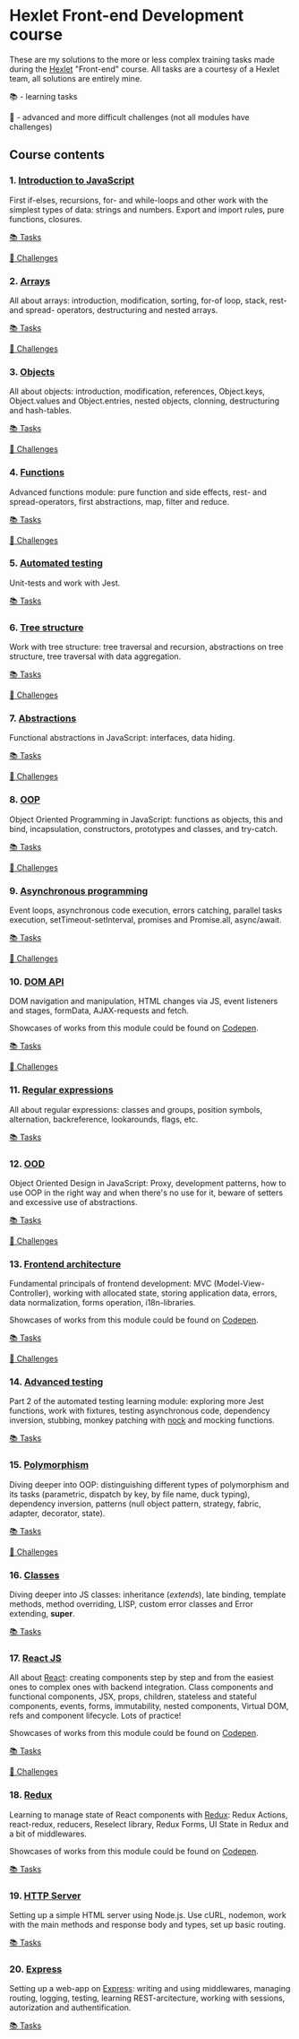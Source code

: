 # Hexlet Front-end Development course

These are my solutions to the more or less complex training tasks made during the [Hexlet](https://ru.hexlet.io/) "Front-end" course.
All tasks are a courtesy of a Hexlet team, all solutions are entirely mine.

📚 - learning tasks

🚀 - advanced and more difficult challenges (not all modules have challenges)

## Course contents

### 1. [Introduction to JavaScript](https://github.com/lazy-ocean/Hexlet-solutions/tree/master/1.%20introduction%20to%20javascript)

First if-elses, recursions, for- and while-loops and other work with the simplest types of data: strings and numbers. Export and import rules, pure functions, closures.

[📚 Tasks](https://github.com/lazy-ocean/Hexlet-solutions/tree/master/1.%20introduction%20to%20javascript/learning%20tasks)

[🚀 Challenges](https://github.com/lazy-ocean/Hexlet-solutions/tree/master/1.%20introduction%20to%20javascript/challenges)

### 2. [Arrays](https://github.com/lazy-ocean/Hexlet-solutions/tree/master/2.%20arrays)

All about arrays: introduction, modification, sorting, for-of loop, stack, rest- and spread- operators, destructuring and nested arrays.

[📚 Tasks](https://github.com/lazy-ocean/Hexlet-solutions/tree/master/2.%20arrays/learning%20tasks)

[🚀 Challenges](https://github.com/lazy-ocean/Hexlet-solutions/tree/master/2.%20arrays/challenges)

### 3. [Objects](https://github.com/lazy-ocean/Hexlet-solutions/tree/master/3.%20objects)

All about objects: introduction, modification, references, Object.keys, Object.values and Object.entries, nested objects, clonning, destructuring and hash-tables.

[📚 Tasks](https://github.com/lazy-ocean/Hexlet-solutions/tree/master/3.%20objects/learning%20tasks)

[🚀 Challenges](https://github.com/lazy-ocean/Hexlet-solutions/tree/master/3.%20objects/challenges)

### 4. [Functions](https://github.com/lazy-ocean/Hexlet-solutions/tree/master/4.%20functions)

Advanced functions module: pure function and side effects, rest- and spread-operators, first abstractions, map, filter and reduce.

[📚 Tasks](https://github.com/lazy-ocean/Hexlet-solutions/tree/master/4.%20functions/learning%20tasks)

[🚀 Challenges](https://github.com/lazy-ocean/Hexlet-solutions/tree/master/4.%20functions/challenges)

### 5. [Automated testing](https://github.com/lazy-ocean/Hexlet-solutions/tree/master/5.%20automated%20testing)

Unit-tests and work with Jest.

[📚 Tasks](https://github.com/lazy-ocean/Hexlet-solutions/tree/master/5.%20automated%20testing/learning%20tasks)

### 6. [Tree structure](https://github.com/lazy-ocean/Hexlet-solutions/tree/master/6.%20tree%20structure)

Work with tree structure: tree traversal and recursion, abstractions on tree structure, tree traversal with data aggregation.

[📚 Tasks](https://github.com/lazy-ocean/Hexlet-solutions/tree/master/6.%20tree%20structure/learning%20tasks)

[🚀 Challenges](https://github.com/lazy-ocean/Hexlet-solutions/tree/master/6.%20tree%20structure/challenges)

### 7. [Abstractions](https://github.com/lazy-ocean/Hexlet-solutions/tree/master/7.%20abstractions)

Functional abstractions in JavaScript: interfaces, data hiding.

[📚 Tasks](https://github.com/lazy-ocean/Hexlet-solutions/tree/master/7.%20abstractions/learning%20tasks)

[🚀 Challenges](https://github.com/lazy-ocean/Hexlet-solutions/tree/master/7.%20abstractions/challenges)

### 8. [OOP](https://github.com/lazy-ocean/Hexlet-solutions/tree/master/8.%20OOP)

Object Oriented Programming in JavaScript: functions as objects, this and bind, incapsulation, constructors, prototypes and classes, and try-catch.

[📚 Tasks](https://github.com/lazy-ocean/Hexlet-solutions/tree/master/8.%20OOP/learning%20tasks)

[🚀 Challenges](https://github.com/lazy-ocean/Hexlet-solutions/tree/master/8.%20OOP/challenges)

### 9. [Asynchronous programming](https://github.com/lazy-ocean/Hexlet-solutions/tree/master/9.%20asynchronous%20programming)

Event loops, asynchronous code execution, errors catching, parallel tasks execution, setTimeout-setInterval, promises and Promise.all, async/await.

[📚 Tasks](https://github.com/lazy-ocean/Hexlet-solutions/tree/master/9.%20asynchronous%20programming/learning%20tasks)

[🚀 Challenges](https://github.com/lazy-ocean/Hexlet-solutions/tree/master/9.%20asynchronous%20programming/challenges)

### 10. [DOM API](https://github.com/lazy-ocean/Hexlet-solutions/tree/master/10.%20DOM%20API)

DOM navigation and manipulation, HTML changes via JS, event listeners and stages, formData, AJAX-requests and fetch.

Showcases of works from this module could be found on [Codepen](https://codepen.io/lazy_ocean).

[📚 Tasks](https://github.com/lazy-ocean/Hexlet-solutions/tree/master/10.%20DOM%20API/learning%20tasks)

[🚀 Challenges](https://github.com/lazy-ocean/Hexlet-solutions/tree/master/10.%20DOM%20API/challenges)

### 11. [Regular expressions](https://github.com/lazy-ocean/Hexlet-solutions/tree/master/11.%20Regular%20expressions)

All about regular expressions: classes and groups, position symbols, alternation, backreference, lookarounds, flags, etc.

[📚 Tasks](https://github.com/lazy-ocean/Hexlet-solutions/tree/master/11.%20Regular%20expressions/learning%20tasks)

### 12. [OOD](https://github.com/lazy-ocean/Hexlet-solutions/tree/master/12.%20OOD)

Object Oriented Design in JavaScript: Proxy, development patterns, how to use OOP in the right way and when there's no use for it, beware of setters and excessive use of abstractions.

[📚 Tasks](https://github.com/lazy-ocean/Hexlet-solutions/tree/master/12.%20OOD/learning%20tasks)

[🚀 Challenges](https://github.com/lazy-ocean/Hexlet-solutions/tree/master/12.%20OOD/challenges)

### 13. [Frontend architecture](https://github.com/lazy-ocean/Hexlet-solutions/tree/master/13.%20Frontend%20architecture)

Fundamental principals of frontend development: MVC (Model-View-Controller), working with allocated state, storing application data, errors, data normalization, forms operation, i18n-libraries.

Showcases of works from this module could be found on [Codepen](https://codepen.io/lazy_ocean).

[📚 Tasks](https://github.com/lazy-ocean/Hexlet-solutions/tree/master/13.%20Frontend%20architecture/learning%20tasks)

[🚀 Challenges](https://github.com/lazy-ocean/Hexlet-solutions/tree/master/13.%20Frontend%20architecture/challenges)

### 14. [Advanced testing](https://github.com/lazy-ocean/Hexlet-solutions/tree/master/14.%20Advanced%20testing)

Part 2 of the automated testing learning module: exploring more Jest functions, work with fixtures, testing asynchronous code, dependency inversion, stubbing, monkey patching with [nock](https://github.com/nock/nock) and mocking functions.

[📚 Tasks](https://github.com/lazy-ocean/Hexlet-solutions/tree/master/14.%20Advanced%20testing/learning%20tasks)

### 15. [Polymorphism](https://github.com/lazy-ocean/Hexlet-solutions/tree/master/15.%20Polymorphism)

Diving deeper into OOP: distinguishing different types of polymorphism and its tasks (parametric, dispatch by key, by file name, duck typing), dependency inversion, patterns (null object pattern, strategy, fabric, adapter, decorator, state).

[📚 Tasks](https://github.com/lazy-ocean/Hexlet-solutions/tree/master/15.%20Polymorphism/learning%20tasks)

[🚀 Challenges](https://github.com/lazy-ocean/Hexlet-solutions/tree/master/15.%20Polymorphism/challenges)

### 16. [Classes](https://github.com/lazy-ocean/Hexlet-solutions/tree/master/16.%20Classes)

Diving deeper into JS classes: inheritance (_extends_), late binding, template methods, method overriding, LISP, custom error classes and Error extending, **super**.

[📚 Tasks](https://github.com/lazy-ocean/Hexlet-solutions/tree/master/16.%20Classes/learning%20tasks)

### 17. [React JS](https://github.com/lazy-ocean/Hexlet-solutions/tree/master/17.%20React)

All about [React](https://reactjs.org/): creating components step by step and from the easiest ones to complex ones with backend integration. Class components and functional components, JSX, props, children, stateless and stateful components, events, forms, immutability, nested components, Virtual DOM, refs and component lifecycle. Lots of practice!

Showcases of works from this module could be found on [Codepen](https://codepen.io/lazy_ocean).

[📚 Tasks](https://github.com/lazy-ocean/Hexlet-solutions/tree/master/17.%20React/learning%20tasks)

[🚀 Challenges](https://github.com/lazy-ocean/Hexlet-solutions/tree/master/17.%20React/challenges)

### 18. [Redux](https://github.com/lazy-ocean/Hexlet-solutions/tree/master/18.%20Redux)

Learning to manage state of React components with [Redux](https://redux.js.org/): Redux Actions, react-redux, reducers, Reselect library, Redux Forms, UI State in Redux and a bit of middlewares.

Showcases of works from this module could be found on [Codepen](https://codepen.io/lazy_ocean).

[📚 Tasks](https://github.com/lazy-ocean/Hexlet-solutions/tree/master/18.%20Redux/learning%20tasks)

### 19. [HTTP Server](https://github.com/lazy-ocean/Hexlet-solutions/tree/master/19.%20HTTP%20Server)

Setting up a simple HTML server using Node.js. Use cURL, nodemon, work with the main methods and response body and types, set up basic routing.

[📚 Tasks](https://github.com/lazy-ocean/Hexlet-solutions/tree/master/19.%20HTTP%20Server/learning%20tasks)

### 20. [Express](https://github.com/lazy-ocean/Hexlet-solutions/tree/master/20.%20Express)

Setting up a web-app on [Express](https://expressjs.com/): writing and using middlewares, managing routing, logging, testing, learning REST-arcitecture, working with sessions, autorization and authentification.

[📚 Tasks](https://github.com/lazy-ocean/Hexlet-solutions/tree/master/20.%20Express/learning%20tasks)

